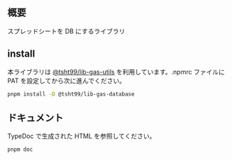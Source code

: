 ## 概要

スプレッドシートを DB にするライブラリ

## install

本ライブラリは [@tsht99/lib-gas-utils](https://github.com/tsht99/lib-gas-utils) を利用しています。.npmrc ファイルに PAT を設定してから次に進んでください。

```bash
pnpm install -D @tsht99/lib-gas-database
```

## ドキュメント

TypeDoc で生成された HTML を参照してください。

```bash
pnpm doc
```
